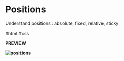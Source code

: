 # Positions
Understand positions : absolute, fixed, relative, sticky 

#html #css

<strong>PREVIEW<strong>

![positions](https://user-images.githubusercontent.com/98356784/163707855-040f10ab-142c-4fb9-848b-a81142040182.jpg)
